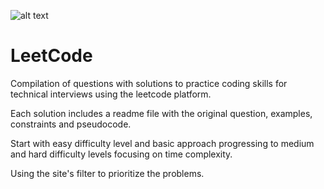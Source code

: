![alt text](https://leetcode.com/_next/static/images/logo-dark-c96c407d175e36c81e236fcfdd682a0b.png "Leetcode logo")

# LeetCode

Compilation of questions with solutions to practice coding skills for technical interviews using the leetcode platform.

Each solution includes a readme file with the original question, examples, constraints and pseudocode.

Start with easy difficulty level and basic approach progressing to medium and hard difficulty levels focusing on time complexity.

Using the site's filter to prioritize the problems.
